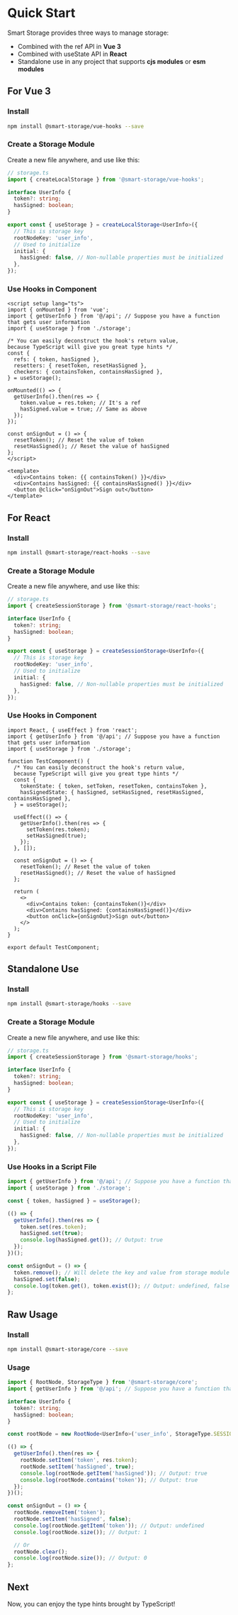# Quick Start

Smart Storage provides three ways to manage storage:

- Combined with the ref API in **Vue 3**
- Combined with useState API in **React**
- Standalone use in any project that supports **cjs modules** or **esm modules**

## For Vue 3

### Install

```sh
npm install @smart-storage/vue-hooks --save
```

### Create a Storage Module

Create a new file anywhere, and use like this:

```ts
// storage.ts
import { createLocalStorage } from '@smart-storage/vue-hooks';

interface UserInfo {
  token?: string;
  hasSigned: boolean;
}

export const { useStorage } = createLocalStorage<UserInfo>({
  // This is storage key
  rootNodeKey: 'user_info',
  // Used to initialize
  initial: {
    hasSigned: false, // Non-nullable properties must be initialized
  },
});
```

### Use Hooks in Component

```vue
<script setup lang="ts">
import { onMounted } from 'vue';
import { getUserInfo } from '@/api'; // Suppose you have a function that gets user information
import { useStorage } from './storage';

/* You can easily deconstruct the hook's return value,
because TypeScript will give you great type hints */
const {
  refs: { token, hasSigned },
  resetters: { resetToken, resetHasSigned },
  checkers: { containsToken, containsHasSigned },
} = useStorage();

onMounted(() => {
  getUserInfo().then(res => {
    token.value = res.token; // It's a ref
    hasSigned.value = true; // Same as above
  });
});

const onSignOut = () => {
  resetToken(); // Reset the value of token
  resetHasSigned(); // Reset the value of hasSigned
};
</script>

<template>
  <div>Contains token: {{ containsToken() }}</div>
  <div>Contains hasSigned: {{ containsHasSigned() }}</div>
  <button @click="onSignOut">Sign out</button>
</template>
```

## For React

### Install

```sh
npm install @smart-storage/react-hooks --save
```

### Create a Storage Module

Create a new file anywhere, and use like this:

```ts
// storage.ts
import { createSessionStorage } from '@smart-storage/react-hooks';

interface UserInfo {
  token?: string;
  hasSigned: boolean;
}

export const { useStorage } = createSessionStorage<UserInfo>({
  // This is storage key
  rootNodeKey: 'user_info',
  // Used to initialize
  initial: {
    hasSigned: false, // Non-nullable properties must be initialized
  },
});
```

### Use Hooks in Component

```tsx
import React, { useEffect } from 'react';
import { getUserInfo } from '@/api'; // Suppose you have a function that gets user information
import { useStorage } from './storage';

function TestComponent() {
  /* You can easily deconstruct the hook's return value,
  because TypeScript will give you great type hints */
  const {
    tokenState: { token, setToken, resetToken, containsToken },
    hasSignedState: { hasSigned, setHasSigned, resetHasSigned, containsHasSigned },
  } = useStorage();

  useEffect(() => {
    getUserInfo().then(res => {
      setToken(res.token);
      setHasSigned(true);
    });
  }, []);

  const onSignOut = () => {
    resetToken(); // Reset the value of token
    resetHasSigned(); // Reset the value of hasSigned
  };

  return (
    <>
      <div>Contains token: {containsToken()}</div>
      <div>Contains hasSigned: {containsHasSigned()}</div>
      <button onClick={onSignOut}>Sign out</button>
    </>
  );
}

export default TestComponent;
```

## Standalone Use

### Install

```sh
npm install @smart-storage/hooks --save
```

### Create a Storage Module

Create a new file anywhere, and use like this:

```ts
// storage.ts
import { createSessionStorage } from '@smart-storage/hooks';

interface UserInfo {
  token?: string;
  hasSigned: boolean;
}

export const { useStorage } = createSessionStorage<UserInfo>({
  // This is storage key
  rootNodeKey: 'user_info',
  // Used to initialize
  initial: {
    hasSigned: false, // Non-nullable properties must be initialized
  },
});
```

### Use Hooks in a Script File

```ts
import { getUserInfo } from '@/api'; // Suppose you have a function that gets user information
import { useStorage } from './storage';

const { token, hasSigned } = useStorage();

(() => {
  getUserInfo().then(res => {
    token.set(res.token);
    hasSigned.set(true);
    console.log(hasSigned.get()); // Output: true
  });
})();

const onSignOut = () => {
  token.remove(); // Will delete the key and value from storage module
  hasSigned.set(false);
  console.log(token.get(), token.exist()); // Output: undefined, false
};
```

## Raw Usage

### Install

```sh
npm install @smart-storage/core --save
```

### Usage

```ts
import { RootNode, StorageType } from '@smart-storage/core';
import { getUserInfo } from '@/api'; // Suppose you have a function that gets user information

interface UserInfo {
  token?: string;
  hasSigned: boolean;
}

const rootNode = new RootNode<UserInfo>('user_info', StorageType.SESSION);

(() => {
  getUserInfo().then(res => {
    rootNode.setItem('token', res.token);
    rootNode.setItem('hasSigned', true);
    console.log(rootNode.getItem('hasSigned')); // Output: true
    console.log(rootNode.contains('token')); // Output: true
  });
})();

const onSignOut = () => {
  rootNode.removeItem('token');
  rootNode.setItem('hasSigned', false);
  console.log(rootNode.getItem('token')); // Output: undefined
  console.log(rootNode.size()); // Output: 1

  // Or
  rootNode.clear();
  console.log(rootNode.size()); // Output: 0
};
```

## Next

Now, you can enjoy the type hints brought by TypeScript!
